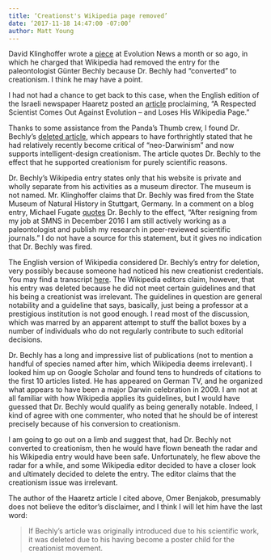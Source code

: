 ```yaml
---
title: ‘Creationst's Wikipedia page removed’
date: ‘2017-11-18 14:47:00 -07:00’ 
author: Matt Young
---
```


David Klinghoffer wrote a [piece](https://evolutionnews.org/2017/10/wikipedia-erases-paleontologist-gunter-bechly/) at Evolution News a month or so ago, in which he charged that Wikipedia had removed the entry for the paleontologist G&uuml;nter Bechly because Dr. Bechly had “converted” to creationism. I think he may have a point. 

I had not had a chance to get back to this case, when the English edition of the Israeli newspaper Haaretz posted an [article](https://www.haaretz.com/science-and-health/1.823247) proclaiming, “A Respected Scientist Comes Out Against Evolution – and Loses His Wikipedia Page.” 

Thanks to some assistance from the Panda’s Thumb crew, I found Dr. Bechly’s [deleted article](http://deletedwiki.com/index.php?title=G%C3%BCnter_Bechly), which appears to have forthrightly stated that he had relatively recently become critical of “neo-Darwinism” and now supports intelligent-design creationism. The article quotes Dr. Bechly to the effect that he supported creationism for purely scientific reasons.

<!--more-->

Dr. Bechly’s Wikipedia entry states only that his website is private and wholly separate from his activities as a museum director. The museum is not named. Mr. Klinghoffer claims that Dr. Bechly was fired from the State Museum of Natural History in Stuttgart, Germany. In a comment on a blog entry, Michael Fugate [quotes](https://sensuouscurmudgeon.wordpress.com/2017/10/10/discoveroid-gunter-bechly-has-been-erased/#comment-117162)  Dr. Bechly to the effect,  “After resigning from my job at SMNS in December 2016 I am still actively working as a paleontologist and publish my research in peer-reviewed scientific journals.” I do not have a source for this statement, but it gives no indication that Dr. Bechly was fired.

The English version of Wikipedia considered Dr.  Bechly’s entry for deletion, very possibly because someone had noticed his new creationist credentials. You may find a transcript [here](https://en.wikipedia.org/wiki/Wikipedia:Articles_for_deletion/G%C3%BCnter_Bechly). The Wikipedia editors claim, however, that his entry was deleted because he did not meet certain guidelines and that his being a creationist was irrelevant. The guidelines in question are general notability and a guideline that says, basically, just being a professor at a prestigious institution is not good enough. I read most of the discussion, which was marred by an apparent attempt to stuff the ballot boxes by a number of individuals who do not regularly contribute to such editorial decisions.

Dr. Bechly has a long and impressive list of publications (not to mention a handful of species named after him, which Wikipedia deems irrelevant). I looked him up on Google Scholar and found tens to hundreds of citations to the first 10 articles listed. He has appeared on German TV, and he organized what appears to have been a major Darwin celebration in 2009. I am not at all familiar with how Wikipedia applies its guidelines, but I would have guessed that Dr. Bechly would qualify as being generally notable. Indeed, I kind of agree with one commenter, who noted that he should be of interest precisely because of his conversion to creationism.

I am going to go out on a limb and suggest that, had Dr. Bechly not converted to creationism, then he would have flown beneath the radar and his Wikipedia entry would have been safe. Unfortunately, he flew above the radar for a while, and some Wikipedia editor decided to have a closer look and ultimately decided to delete the entry. The editor claims that the creationism issue was irrelevant.

The author of the Haaretz article I cited above, Omer Benjakob, presumably does not believe the editor’s disclaimer, and I think I will let him have the last word:

>If Bechly’s article was originally introduced due to his scientific work, it was deleted due to his having become a poster child for the creationist movement.




